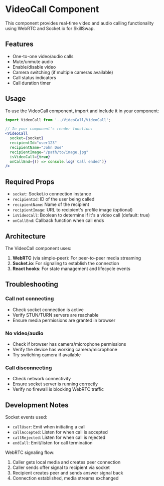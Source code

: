 # VideoCall Component

This component provides real-time video and audio calling functionality using WebRTC and Socket.io for SkillSwap.

## Features

- One-to-one video/audio calls
- Mute/unmute audio
- Enable/disable video
- Camera switching (if multiple cameras available)
- Call status indicators
- Call duration timer

## Usage

To use the VideoCall component, import and include it in your component:

```jsx
import VideoCall from '../VideoCall/VideoCall';

// In your component's render function:
<VideoCall
  socket={socket}
  recipientId="user123"
  recipientName="John Doe"
  recipientImage="/path/to/image.jpg"
  isVideoCall={true}
  onCallEnd={() => console.log('Call ended')}
/>
```

## Required Props

- `socket`: Socket.io connection instance
- `recipientId`: ID of the user being called
- `recipientName`: Name of the recipient
- `recipientImage`: URL to recipient's profile image (optional)
- `isVideoCall`: Boolean to determine if it's a video call (default: true)
- `onCallEnd`: Callback function when call ends

## Architecture

The VideoCall component uses:
1. **WebRTC** (via simple-peer): For peer-to-peer media streaming
2. **Socket.io**: For signaling to establish the connection
3. **React hooks**: For state management and lifecycle events

## Troubleshooting

### Call not connecting

- Check socket connection is active
- Verify STUN/TURN servers are reachable
- Ensure media permissions are granted in browser

### No video/audio

- Check if browser has camera/microphone permissions
- Verify the device has working camera/microphone
- Try switching camera if available

### Call disconnecting

- Check network connectivity
- Ensure socket server is running correctly
- Verify no firewall is blocking WebRTC traffic

## Development Notes

Socket events used:
- `callUser`: Emit when initiating a call
- `callAccepted`: Listen for when call is accepted
- `callRejected`: Listen for when call is rejected
- `endCall`: Emit/listen for call termination

WebRTC signaling flow:
1. Caller gets local media and creates peer connection
2. Caller sends offer signal to recipient via socket
3. Recipient creates peer and sends answer signal back
4. Connection established, media streams exchanged 